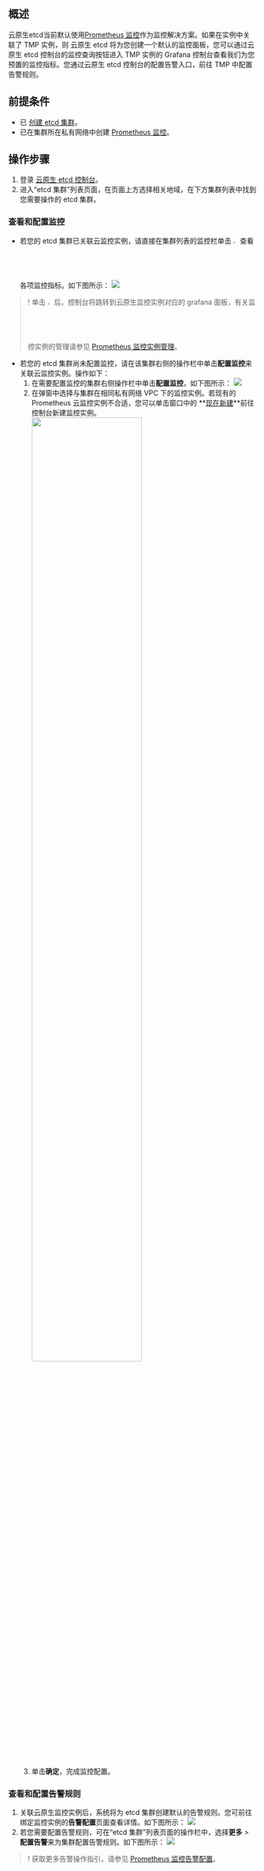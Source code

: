 ## 概述

云原生etcd当前默认使用[Prometheus 监控](https://cloud.tencent.com/document/product/457/71896)作为监控解决方案。如果在实例中关联了 TMP 实例，则 云原生 etcd 将为您创建一个默认的监控面板，您可以通过云原生 etcd 控制台的监控查询按钮进入 TMP 实例的 Grafana 控制台查看我们为您预置的监控指标。您通过云原生 etcd 控制台的配置告警入口，前往 TMP 中配置告警规则。


## 前提条件

- 已 [创建 etcd 集群](https://cloud.tencent.com/document/product/457/58178)。
- 已在集群所在私有网络中创建 [Prometheus 监控](https://cloud.tencent.com/document/product/457/71896)。

## 操作步骤

1. 登录 [云原生 etcd 控制台](https://console.cloud.tencent.com/tke2/etcd/list)。
2. 进入“etcd 集群”列表页面，在页面上方选择相关地域，在下方集群列表中找到您需要操作的 etcd 集群。


### 查看和配置监控

- 若您的 etcd 集群已关联云监控实例，请直接在集群列表的监控栏单击 <img src="https://main.qcloudimg.com/raw/67826d91dabbd482d987403b596cffb4.jpg" width="2%"> 查看各项监控指标。如下图所示：
![](https://qcloudimg.tencent-cloud.cn/raw/fe4a8b49396aade26642597518aa7205.png)

>! 单击 <img src="https://main.qcloudimg.com/raw/67826d91dabbd482d987403b596cffb4.jpg" width="2%"> 后，控制台将跳转到云原生监控实例对应的 grafana 面板，有关监控实例的管理请参见 [Prometheus 监控实例管理](https://cloud.tencent.com/document/product/457/71897)。

- 若您的 etcd 集群尚未配置监控，请在该集群右侧的操作栏中单击**配置监控**来关联云监控实例。操作如下：
  1. 在需要配置监控的集群右侧操作栏中单击**配置监控**，如下图所示：
![](https://qcloudimg.tencent-cloud.cn/raw/bce4257175021bb65aed94ea9e910641.png)
  2. 在弹窗中选择与集群在相同私有网络 VPC 下的监控实例。若现有的 Prometheus 云监控实例不合适，您可以单击窗口中的 **[现在新建](https://console.cloud.tencent.com/tke2/prometheus/list?rid=8)**前往控制台新建监控实例。
<img src="https://main.qcloudimg.com/raw/64f87af8da48d38bd4f9da1c02238ec0.png" width="70%"><br>
  3. 单击**确定**，完成监控配置。





### 查看和配置告警规则

1. 关联云原生监控实例后，系统将为 etcd 集群创建默认的告警规则。您可前往绑定监控实例的**告警配置**页面查看详情。如下图所示：
![](https://qcloudimg.tencent-cloud.cn/raw/aa4efbfb61050313cb86313642bf7d77.png)
2. 若您需要配置告警规则，可在“etcd 集群”列表页面的操作栏中，选择**更多** > **配置告警**来为集群配置告警规则。如下图所示：
![](https://qcloudimg.tencent-cloud.cn/raw/6220bd2970cba1edeae1a22ef5c5e8f6.png)
>! 获取更多告警操作指引，请参见 [Prometheus 监控告警配置](https://cloud.tencent.com/document/product/457/71903)。

